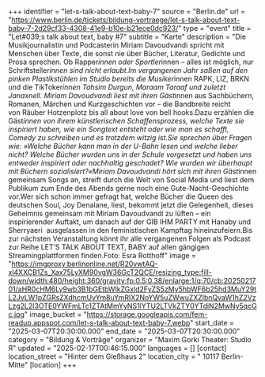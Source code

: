 +++
identifier = "let-s-talk-about-text-baby-7"
source = "Berlin.de"
url = "https://www.berlin.de/tickets/bildung-vortraege/let-s-talk-about-text-baby-7-2d29cf33-4308-41e9-b10e-b21ece0dc923/"
type = "event"
title = "Let#039;s talk about text, baby #7"
subtitle = "Karte"
description = "Die Musikjournalistin und Podcasterin Miriam Davoudvandi spricht mit Menschen über Texte, die sonst nie über Bücher, Literatur, Gedichte und Prosa sprechen. Ob Rapper*innen oder Sportler*innen – alles ist möglich, nur Schriftsteller*innen sind nicht erlaubt.Im vergangenen Jahr saßen auf den pinken Plastikstühlen im Studio bereits die Musiker*innen RAPK, LIZ, BRKN und die TikToker*innen Tahsim Durgun, Maraam Taraaf und zuletzt Janaxnell. Miriam Davoudvandi liest mit ihren Gäst*innen aus Sachbüchern, Romanen, Märchen und Kurzgeschichten vor – die Bandbreite reicht von Räuber Hotzenplotz bis all about love von bell hooks.Dazu erzählen die Gäst*innen von ihrem künstlerischen Schaffensprozess, welche Texte sie inspiriert haben, wie ein Songtext entsteht oder wie man es schafft, Comedy zu schreiben und es trotzdem witzig ist.Sie sprechen über Fragen wie: »Welche Bücher kann man in der U-Bahn lesen und welche lieber nicht? Welche Bücher wurden uns in der Schule vorgesetzt und haben uns entweder inspiriert oder nachhaltig geschadet? Wie wurden wir überhaupt mit Büchern sozialisiert?«Miriam Davoudvandi hört sich mit ihren Gäst*innen gemeinsam Songs an, streift durch die Welt von Social Media und liest dem Publikum zum Ende des Abends gerne noch eine Gute-Nacht-Geschichte vor.Wer sich schon immer gefragt hat, welche Bücher die Queen des deutschen Soul, Joy Denalane, liest, bekommt jetzt die Gelegenheit, dieses Geheimnis gemeinsam mit Miriam Davoudvandi zu lüften – ein inspirierender Auftakt, um danach auf der GIB IHM PARTY mit Hanaby und Sherryaeri  ausgelassen in den feministischen Kampftag hineinzufeiern.Bis zur nächsten Veranstaltung könnt ihr alle vergangenen Folgen als Podcast zur Reihe LET’S TALK ABOUT TEXT, BABY auf allen gängigen Streamingplattformen finden.Foto: Esra Rotthoff"
image = "https://imgproxy.berlinonline.net/R20vwtAQ-xl4XXCB1Zs_Xax75LyXM90vgW36GcT2QCE/resizing_type:fill-down/width:480/height:360/gravity:fp:0.5:0.38/enlarge:1/q:70/cb:2025021701/aHR0cHM6Ly9wb3B1bGEtbWlkZGxld2FyZS5zMy5hbWF6b25hd3MuY29tL2JvLW1pZGRsZXdhcmUvYm8uYmRlX2NoYW5uZWwuZXZlbnQvaW1hZ2VzLzg2L2I3OTE0YWFmLTc1ZTAtMmYyNS1lYTU2LTVkZTY0YTdiN2MwNy5qcGc.jpg"
image_bucket = "https://storage.googleapis.com/fem-readup.appspot.com/let-s-talk-about-text-baby-7.webp"
start_date = "2025-03-07T20:30:00.000"
end_date = "2025-03-07T20:30:00.000"
category = "Bildung & Vorträge"
organizer = "Maxim Gorki Theater: Studio Я"
updated = "2025-02-17T00:46:15.000"
languages = []
[contact]
location_street = "Hinter dem Gießhaus 2"
location_city = " 10117 Berlin-Mitte"
[location]
+++